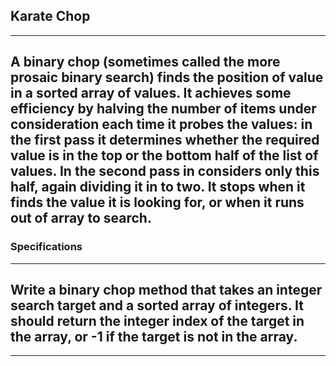## Karate Chop
---
A binary chop (sometimes called the more prosaic binary search) finds the position of value in a sorted array of values. It achieves some efficiency by halving the number of items under consideration each time it probes the values: in the first pass it determines whether the required value is in the top or the bottom half of the list of values. In the second pass in considers only this half, again dividing it in to two. It stops when it finds the value it is looking for, or when it runs out of array to search.
---

### Specifications
---
Write a binary chop method that takes an integer search target and a sorted array of integers. It should return the integer index of the target in the array, or -1 if the target is not in the array.
---
---
